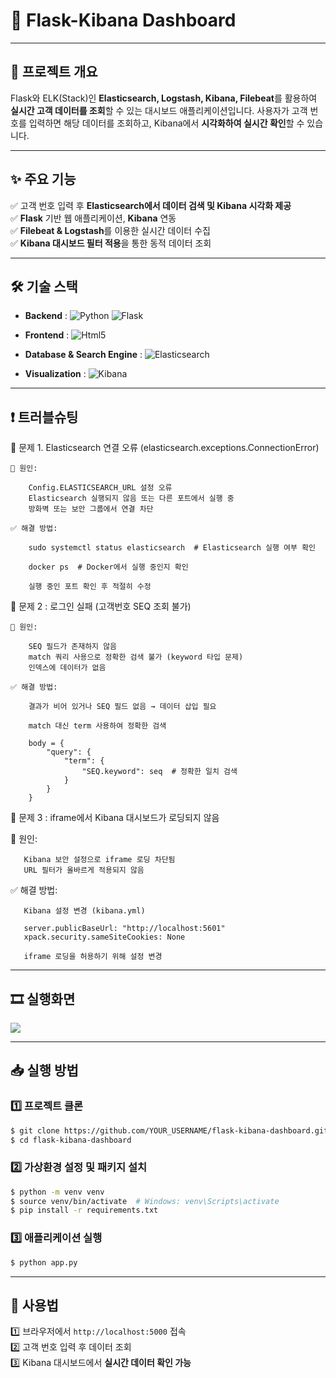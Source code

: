 # 🚀 Flask-Kibana Dashboard

---

## 📌 프로젝트 개요
Flask와 ELK(Stack)인 **Elasticsearch, Logstash, Kibana, Filebeat**를 활용하여 **실시간 고객 데이터를 조회**할 수 있는 대시보드 애플리케이션입니다. 사용자가 고객 번호를 입력하면 해당 데이터를 조회하고, Kibana에서 **시각화하여 실시간 확인**할 수 있습니다.

---

## ✨ 주요 기능
✅ 고객 번호 입력 후 **Elasticsearch에서 데이터 검색 및 Kibana 시각화 제공**  
✅ **Flask** 기반 웹 애플리케이션, **Kibana** 연동  
✅ **Filebeat & Logstash**를 이용한 실시간 데이터 수집  
✅ **Kibana 대시보드 필터 적용**을 통한 동적 데이터 조회

---

## 🛠 기술 스택
- **Backend** : ![Python](https://img.shields.io/badge/python-3776AB.svg?&style=for-the-badge&logo=python&logoColor=white)
![Flask](https://img.shields.io/badge/flask-000000.svg?&style=for-the-badge&logo=flask&logoColor=white)

 
- **Frontend** : ![Html5](https://img.shields.io/badge/html5-E34F26.svg?&style=for-the-badge&logo=html5&logoColor=white)

  
- **Database & Search Engine** : ![Elasticsearch](https://img.shields.io/badge/elasticsearch-005571.svg?&style=for-the-badge&logo=elasticsearch&logoColor=white)

- **Visualization** : ![Kibana](https://img.shields.io/badge/kibana-005571.svg?&style=for-the-badge&logo=kibana&logoColor=white)

---

## ❗ 트러블슈팅

🛑 문제 1. Elasticsearch 연결 오류 (elasticsearch.exceptions.ConnectionError)

    💬 원인:

        Config.ELASTICSEARCH_URL 설정 오류
        Elasticsearch 실행되지 않음 또는 다른 포트에서 실행 중
        방화벽 또는 보안 그룹에서 연결 차단

    ✅ 해결 방법:

        sudo systemctl status elasticsearch  # Elasticsearch 실행 여부 확인
        
        docker ps  # Docker에서 실행 중인지 확인
        
        실행 중인 포트 확인 후 적절히 수정

🛑 문제 2 : 로그인 실패 (고객번호 SEQ 조회 불가)

    💬 원인:

        SEQ 필드가 존재하지 않음
        match 쿼리 사용으로 정확한 검색 불가 (keyword 타입 문제)
        인덱스에 데이터가 없음

    ✅ 해결 방법:
        
        결과가 비어 있거나 SEQ 필드 없음 → 데이터 삽입 필요
        
        match 대신 term 사용하여 정확한 검색
        
        body = {
            "query": {
                "term": {
                    "SEQ.keyword": seq  # 정확한 일치 검색
                }
            }
        }


🛑 문제 3 : iframe에서 Kibana 대시보드가 로딩되지 않음

   💬 원인:

       Kibana 보안 설정으로 iframe 로딩 차단됨
       URL 필터가 올바르게 적용되지 않음

   ✅ 해결 방법:

       Kibana 설정 변경 (kibana.yml)
       
       server.publicBaseUrl: "http://localhost:5601"
       xpack.security.sameSiteCookies: None
       
       iframe 로딩을 허용하기 위해 설정 변경


---

## 🎞 실행화면

<img src="https://github.com/user-attachments/assets/87a66efe-df4f-47f6-a559-029ed1a67d7d">


---

## 📥 실행 방법
### 1️⃣ 프로젝트 클론
```sh
$ git clone https://github.com/YOUR_USERNAME/flask-kibana-dashboard.git
$ cd flask-kibana-dashboard
```

### 2️⃣ 가상환경 설정 및 패키지 설치
```sh
$ python -m venv venv
$ source venv/bin/activate  # Windows: venv\Scripts\activate
$ pip install -r requirements.txt
```


### 3️⃣ 애플리케이션 실행
```sh
$ python app.py
```

---

## 📌 사용법
1️⃣ 브라우저에서 `http://localhost:5000` 접속  
2️⃣ 고객 번호 입력 후 데이터 조회  
3️⃣ Kibana 대시보드에서 **실시간 데이터 확인 가능**  

